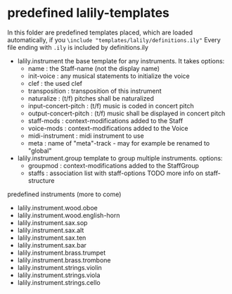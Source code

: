 
predefined lalily-templates
===========================

In this folder are predefined templates placed, which are loaded automatically, if you `\include "templates/lalily/definitions.ily"`
Every file ending with `.ily` is included by definitions.ily

* lalily.instrument
    the base template for any instruments. It takes options:
	* name : the Staff-name (not the display name)
	* init-voice : any musical statements to initialize the voice
	* clef : the used clef
	* transposition : transposition of this instrument
	* naturalize : (t/f) pitches shall be naturalized
	* input-concert-pitch : (t/f) music is coded in concert pitch
	* output-concert-pitch : (t/f) music shall be displayed in concert pitch
	* staff-mods : context-modifications added to the Staff
	* voice-mods : context-modifications added to the Voice
	* midi-instrument : midi instrument to use
	* meta : name of "meta"-track - may for example be renamed to "global"
* lalily.instrument.group
    template to group multiple instruments. options:
	* groupmod : context-modifications added to the StaffGroup
	* staffs : association list with staff-options
	   TODO more info on staff-structure

predefined instruments (more to come)

* lalily.instrument.wood.oboe
* lalily.instrument.wood.english-horn
* lalily.instrument.sax.sop
* lalily.instrument.sax.alt
* lalily.instrument.sax.ten
* lalily.instrument.sax.bar
* lalily.instrument.brass.trumpet
* lalily.instrument.brass.trombone
* lalily.instrument.strings.violin
* lalily.instrument.strings.viola
* lalily.instrument.strings.cello

